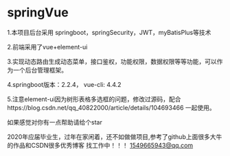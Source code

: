 # springVue
1.本项目后台采用 springboot，springSecurity，JWT，myBatisPlus等技术

2.前端采用了vue+element-ui

3.实现动态路由生成动态菜单，接口鉴权，功能权限，数据权限等等功能，可以作为一个后台管理框架。

4.springboot版本：2.2.4， vue-cli: 4.4.2

5.注意element-ui因为树形表格多选框的问题，修改过源码，配合https://blog.csdn.net/qq_40822000/article/details/104693466 一起使用。

如果感觉对你有一点帮助请给个star


2020年应届毕业生，过年在家闲着，还不如做做项目,参考了github上面很多大牛的作品和CSDN很多优秀博客
找工作中！！！
1549665943@qq.com
